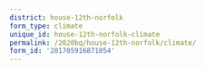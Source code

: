 ```yaml
---
district: house-12th-norfolk
form_type: climate
unique_id: house-12th-norfolk-climate
permalink: /2020bq/house-12th-norfolk/climate/
form_id: '201705916871054'
---
```

